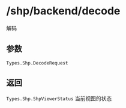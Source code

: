 # /shp/backend/decode
解码

## 参数
`Types.Shp.DecodeRequest`

## 返回
`Types.Shp.ShpViewerStatus`
当前视图的状态